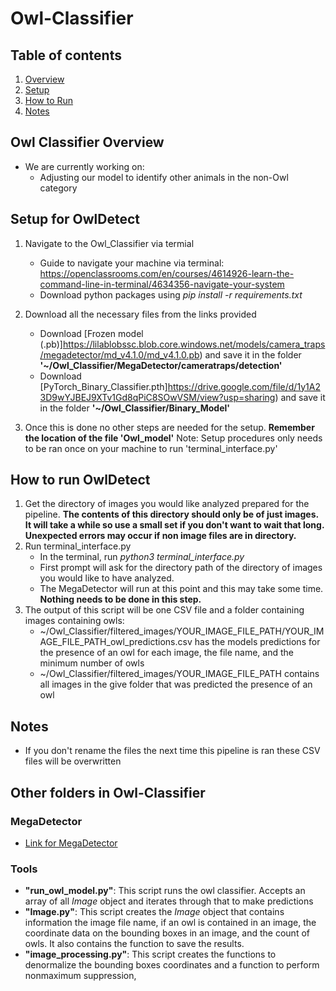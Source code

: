 # Owl-Classifier

## Table of contents

1. [Overview](#Owl-Classifier-Overview)
2. [Setup](#Setup-for-OwlDetect)
3. [How to Run](#How-to-run-OwlDetect)
4. [Notes](#Notes)

## Owl Classifier Overview
   - We are currently working on:
     - Adjusting our model to identify other animals in the non-Owl category
   
## Setup for OwlDetect
1. Navigate to the Owl_Classifier via termial 
   - Guide to navigate your machine via terminal: https://openclassrooms.com/en/courses/4614926-learn-the-command-line-in-terminal/4634356-navigate-your-system
   - Download python packages using  *pip install -r requirements.txt* 

2. Download all the necessary files from the links provided
   - Download [Frozen model (.pb)]https://lilablobssc.blob.core.windows.net/models/camera_traps/megadetector/md_v4.1.0/md_v4.1.0.pb) and save it in the folder **'~/Owl_Classifier/MegaDetector/cameratraps/detection'**
   - Download [PyTorch_Binary_Classifier.pth]https://drive.google.com/file/d/1y1A23D9wYJBEJ9XTv1Gd8qPiC8SOwVSM/view?usp=sharing) and save it in the folder **'~/Owl_Classifier/Binary_Model'**

4. Once this is done no other steps are needed for the setup. **Remember the location of the file 'Owl_model'**
Note: Setup procedures only needs to be ran once on your machine to run 'terminal_interface.py'


## How to run OwlDetect
1. Get the directory of images you would like analyzed prepared for the pipeline. **The contents of this directory should only be of just images. It will take a while so use a small set if you don't want to wait that long. Unexpected errors may occur if non image files are in directory.**
2. Run terminal_interface.py
   - In the terminal, run *python3 terminal_interface.py*
   - First prompt will ask for the directory path of the directory of images you would like to have analyzed.
   - The MegaDetector will run at this point and this may take some time. **Nothing needs to be done in this step.**
3. The output of this script will be one CSV file and a folder containing images containing owls:
   - ~/Owl_Classifier/filtered_images/YOUR_IMAGE_FILE_PATH/YOUR_IMAGE_FILE_PATH_owl_predictions.csv has the models predictions for the presence of an owl for each image, the file name, and the minimum number of owls
   - ~/Owl_Classifier/filtered_images/YOUR_IMAGE_FILE_PATH contains all images in the give folder that was predicted the presence of an owl

## Notes
   - If you don't rename the files the next time this pipeline is ran these CSV files will be overwritten


## Other folders in Owl-Classifier


### MegaDetector
- [Link for MegaDetector](https://github.com/microsoft/CameraTraps)


### Tools
- **"run_owl_model.py"**: This script runs the owl classifier. Accepts an array of all *Image* object and iterates through that to make predictions 
- **"Image.py"**: This script creates the *Image* object that contains information the image file name, if an owl is contained in an image, the coordinate data on the bounding boxes in an image, and the count of owls. It also contains the function to save the results. 
- **"image_processing.py"**: This script creates the functions to denormalize the bounding boxes coordinates and a function to perform nonmaximum suppression, 